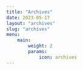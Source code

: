```yaml
---
title: "Archives"
date: 2023-05-17
layout: "archives"
slug: "archives"
menu:
    main:
        weight: 2
        params: 
            icon: archives
---
```

